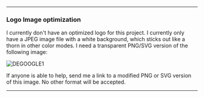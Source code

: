 
***

### Logo Image optimization

I currently don't have an optimized logo for this project. I currently only have a JPEG image file with a white background, which sticks out like a thorn in other color modes. I need a transparent PNG/SVG version of the following image:

![DEGOOGLE1](https://user-images.githubusercontent.com/65933340/115483816-5c7afe80-a206-11eb-9178-8de0f5eddebe.jpeg)

If anyone is able to help, send me a link to a modified PNG or SVG version of this image. No other format will be accepted.

***
